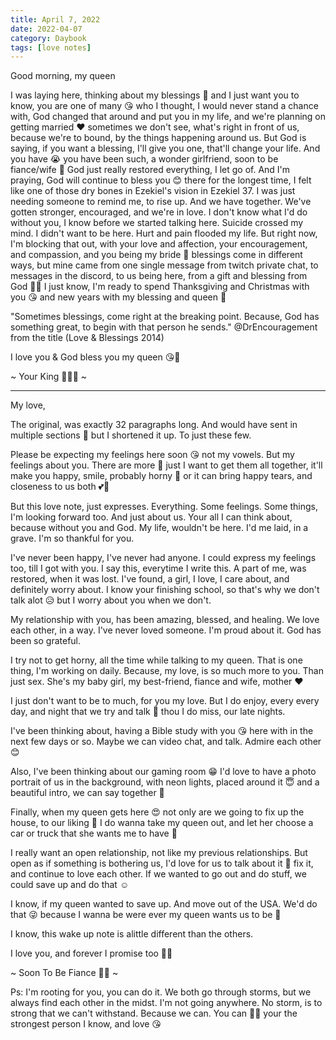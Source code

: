 ```yaml
---
title: April 7, 2022
date: 2022-04-07
category: Daybook
tags: [love notes]
---
```

Good morning, my queen

I was laying here, thinking about my blessings 🥺 and I just want you to know, you are one of many 😘 who I thought, I would never stand a chance with, God changed that around and put you in my life, and we're planning on getting married ❤️ sometimes we don't see, what's right in front of us, because we're to bound, by the things happening around us. But God is saying, if you want a blessing, I'll give you one, that'll change your life. And you have 😭<!--more--> you have been such, a wonder girlfriend, soon to be fiance/wife 🥺 God just really restored everything, I let go of. And I'm praying, God will continue to bless you 😊 there for the longest time, I felt like one of those dry bones in Ezekiel's vision in Ezekiel 37. I was just needing someone to remind me, to rise up. And we have together. We've gotten stronger, encouraged, and we're in love. I don't know what I'd do without you, I know before we started talking here. Suicide crossed my mind. I didn't want to be here. Hurt and pain flooded my life. But right now, I'm blocking that out, with your love and affection, your encouragement, and compassion, and you being my bride 💍 blessings come in different ways, but mine came from one single message from twitch private chat, to messages in the discord, to us being here, from a gift and blessing from God 👑💍 I just know, I'm ready to spend Thanksgiving and Christmas with you 😘 and new years with my blessing and queen 👑

"Sometimes blessings, come right at the breaking point. Because, God has something great, to begin with that person he sends." @DrEncouragement from the title (Love & Blessings 2014)

I love you & God bless you my queen 😘💍

~ Your King 🥺👑💍 ~

---

My love,

The original, was exactly 32 paragraphs long. And would have sent in multiple sections 🤪 but I shortened it up. To just these few.

Please be expecting my feelings here soon 😘 not my vowels. But my feelings about you. There are more 🥺 just I want to get them all together, it'll make you happy, smile, probably horny 🙈 or it can bring happy tears, and closeness to us both 💕💍

But this love note, just expresses. Everything. Some feelings. Some things, I'm looking forward too. And just about us. Your all I can think about, because without you and God. My life, wouldn't be here. I'd me laid, in a grave. I'm so thankful for you.

I've never been happy, I've never had anyone. I could express my feelings too, till I got with you. I say this, everytime I write this. A part of me, was restored, when it was lost. I've found, a girl, I love, I care about, and definitely worry about. I know your finishing school, so that's why we don't talk alot 😥 but I worry about you when we don't.

My relationship with you, has been amazing, blessed, and healing. We love each other, in a way. I've never loved someone. I'm proud about it. God has been so grateful.

I try not to get horny, all the time while talking to my queen. That is one thing, I'm working on daily. Because, my love, is so much more to you. Than just sex. She's my baby girl, my best-friend, fiance and wife, mother ❤️

I just don't want to be to much, for you my love. But I do enjoy, every every day, and night that we try and talk 🥺 thou I do miss, our late nights.

I've been thinking about, having a Bible study with you 😘 here with in the next few days or so. Maybe we can video chat, and talk. Admire each other 😊

Also, I've been thinking about our gaming room 😁 I'd love to have a photo portrait of us in the background, with neon lights, placed around it 😇 and a beautiful intro, we can say together 🥺

Finally, when my queen gets here 😍 not only are we going to fix up the  house, to our liking 🥰 I do wanna take my queen out, and let her choose a car or truck that she wants me to have 💍

I really want an open relationship, not like my previous relationships. But open as if something is bothering us, I'd love for us to talk about it 🥺 fix it, and continue to love each other. If we wanted to go out and do stuff, we could save up and do that ☺️

I know, if my queen wanted to save up. And move out of the USA. We'd do that 😜 because I wanna be were ever my queen wants us to be 💍

I know, this wake up note is alittle different than the others.

I love you, and forever I promise too 💍👑

~ Soon To Be Fiance 💍😘 ~

Ps: I'm rooting for you, you can do it. We both go through storms, but we always find each other in the midst. I'm not going anywhere. No storm, is to strong that we can't withstand. Because we can. You can 🥺💍 your the strongest person I know, and love 😘